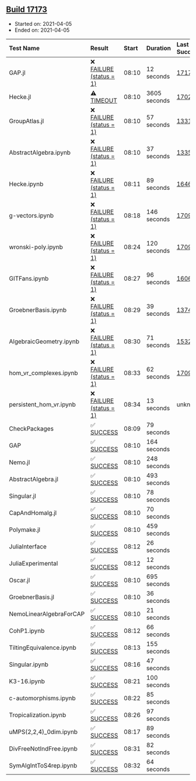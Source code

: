 ## [Build 17173](https://oscarci.mathematik.uni-kl.de/job/oscar/17173/)

* Started on: 2021-04-05
* Ended on: 2021-04-05

| Test Name    | Result | Start | Duration | Last Success | First Failure |
|:-------------|:-------|:------|:---------|:-------------|:--------------|
| GAP.jl | ❌ [FAILURE (status = 1)](https://oscarci.mathematik.uni-kl.de/job/oscar/17173/artifact/logs/build-17173/GAP.jl.log) | 08:10 | 12 seconds | [17171](https://oscarci.mathematik.uni-kl.de/job/oscar/17171/) | [17172](https://oscarci.mathematik.uni-kl.de/job/oscar/17172/) |
| Hecke.jl | ⚠ [TIMEOUT](https://oscarci.mathematik.uni-kl.de/job/oscar/17173/artifact/logs/build-17173/Hecke.jl.log) | 08:10 | 3605 seconds | [17022](https://oscarci.mathematik.uni-kl.de/job/oscar/17022/) | [17023](https://oscarci.mathematik.uni-kl.de/job/oscar/17023/) |
| GroupAtlas.jl | ❌ [FAILURE (status = 1)](https://oscarci.mathematik.uni-kl.de/job/oscar/17173/artifact/logs/build-17173/GroupAtlas.jl.log) | 08:10 | 57 seconds | [13311](https://oscarci.mathematik.uni-kl.de/job/oscar/13311/) | [13312](https://oscarci.mathematik.uni-kl.de/job/oscar/13312/) |
| AbstractAlgebra.ipynb | ❌ [FAILURE (status = 1)](https://oscarci.mathematik.uni-kl.de/job/oscar/17173/artifact/logs/build-17173/AbstractAlgebra.ipynb.log) | 08:10 | 37 seconds | [13355](https://oscarci.mathematik.uni-kl.de/job/oscar/13355/) | [13356](https://oscarci.mathematik.uni-kl.de/job/oscar/13356/) |
| Hecke.ipynb | ❌ [FAILURE (status = 1)](https://oscarci.mathematik.uni-kl.de/job/oscar/17173/artifact/logs/build-17173/Hecke.ipynb.log) | 08:11 | 89 seconds | [16463](https://oscarci.mathematik.uni-kl.de/job/oscar/16463/) | [16464](https://oscarci.mathematik.uni-kl.de/job/oscar/16464/) |
| g-vectors.ipynb | ❌ [FAILURE (status = 1)](https://oscarci.mathematik.uni-kl.de/job/oscar/17173/artifact/logs/build-17173/g-vectors.ipynb.log) | 08:18 | 146 seconds | [17099](https://oscarci.mathematik.uni-kl.de/job/oscar/17099/) | [17100](https://oscarci.mathematik.uni-kl.de/job/oscar/17100/) |
| wronski-poly.ipynb | ❌ [FAILURE (status = 1)](https://oscarci.mathematik.uni-kl.de/job/oscar/17173/artifact/logs/build-17173/wronski-poly.ipynb.log) | 08:24 | 120 seconds | [17098](https://oscarci.mathematik.uni-kl.de/job/oscar/17098/) | [17099](https://oscarci.mathematik.uni-kl.de/job/oscar/17099/) |
| GITFans.ipynb | ❌ [FAILURE (status = 1)](https://oscarci.mathematik.uni-kl.de/job/oscar/17173/artifact/logs/build-17173/GITFans.ipynb.log) | 08:27 | 96 seconds | [16068](https://oscarci.mathematik.uni-kl.de/job/oscar/16068/) | [16069](https://oscarci.mathematik.uni-kl.de/job/oscar/16069/) |
| GroebnerBasis.ipynb | ❌ [FAILURE (status = 1)](https://oscarci.mathematik.uni-kl.de/job/oscar/17173/artifact/logs/build-17173/GroebnerBasis.ipynb.log) | 08:29 | 39 seconds | [13748](https://oscarci.mathematik.uni-kl.de/job/oscar/13748/) | [13749](https://oscarci.mathematik.uni-kl.de/job/oscar/13749/) |
| AlgebraicGeometry.ipynb | ❌ [FAILURE (status = 1)](https://oscarci.mathematik.uni-kl.de/job/oscar/17173/artifact/logs/build-17173/AlgebraicGeometry.ipynb.log) | 08:30 | 71 seconds | [15322](https://oscarci.mathematik.uni-kl.de/job/oscar/15322/) | [15323](https://oscarci.mathematik.uni-kl.de/job/oscar/15323/) |
| hom_vr_complexes.ipynb | ❌ [FAILURE (status = 1)](https://oscarci.mathematik.uni-kl.de/job/oscar/17173/artifact/logs/build-17173/hom_vr_complexes.ipynb.log) | 08:33 | 62 seconds | [17099](https://oscarci.mathematik.uni-kl.de/job/oscar/17099/) | [17100](https://oscarci.mathematik.uni-kl.de/job/oscar/17100/) |
| persistent_hom_vr.ipynb | ❌ [FAILURE (status = 1)](https://oscarci.mathematik.uni-kl.de/job/oscar/17173/artifact/logs/build-17173/persistent_hom_vr.ipynb.log) | 08:34 | 13 seconds | unknown | unknown |
| CheckPackages | ✅ [SUCCESS](https://oscarci.mathematik.uni-kl.de/job/oscar/17173/artifact/logs/build-17173/CheckPackages.log) | 08:09 | 79 seconds |  |  |
| GAP | ✅ [SUCCESS](https://oscarci.mathematik.uni-kl.de/job/oscar/17173/artifact/logs/build-17173/GAP.log) | 08:10 | 164 seconds |  |  |
| Nemo.jl | ✅ [SUCCESS](https://oscarci.mathematik.uni-kl.de/job/oscar/17173/artifact/logs/build-17173/Nemo.jl.log) | 08:10 | 248 seconds |  |  |
| AbstractAlgebra.jl | ✅ [SUCCESS](https://oscarci.mathematik.uni-kl.de/job/oscar/17173/artifact/logs/build-17173/AbstractAlgebra.jl.log) | 08:10 | 493 seconds |  |  |
| Singular.jl | ✅ [SUCCESS](https://oscarci.mathematik.uni-kl.de/job/oscar/17173/artifact/logs/build-17173/Singular.jl.log) | 08:10 | 78 seconds |  |  |
| CapAndHomalg.jl | ✅ [SUCCESS](https://oscarci.mathematik.uni-kl.de/job/oscar/17173/artifact/logs/build-17173/CapAndHomalg.jl.log) | 08:10 | 70 seconds |  |  |
| Polymake.jl | ✅ [SUCCESS](https://oscarci.mathematik.uni-kl.de/job/oscar/17173/artifact/logs/build-17173/Polymake.jl.log) | 08:10 | 459 seconds |  |  |
| JuliaInterface | ✅ [SUCCESS](https://oscarci.mathematik.uni-kl.de/job/oscar/17173/artifact/logs/build-17173/JuliaInterface.log) | 08:12 | 26 seconds |  |  |
| JuliaExperimental | ✅ [SUCCESS](https://oscarci.mathematik.uni-kl.de/job/oscar/17173/artifact/logs/build-17173/JuliaExperimental.log) | 08:12 | 12 seconds |  |  |
| Oscar.jl | ✅ [SUCCESS](https://oscarci.mathematik.uni-kl.de/job/oscar/17173/artifact/logs/build-17173/Oscar.jl.log) | 08:10 | 695 seconds |  |  |
| GroebnerBasis.jl | ✅ [SUCCESS](https://oscarci.mathematik.uni-kl.de/job/oscar/17173/artifact/logs/build-17173/GroebnerBasis.jl.log) | 08:10 | 36 seconds |  |  |
| NemoLinearAlgebraForCAP | ✅ [SUCCESS](https://oscarci.mathematik.uni-kl.de/job/oscar/17173/artifact/logs/build-17173/NemoLinearAlgebraForCAP.log) | 08:10 | 21 seconds |  |  |
| CohP1.ipynb | ✅ [SUCCESS](https://oscarci.mathematik.uni-kl.de/job/oscar/17173/artifact/logs/build-17173/CohP1.ipynb.log) | 08:12 | 66 seconds |  |  |
| TiltingEquivalence.ipynb | ✅ [SUCCESS](https://oscarci.mathematik.uni-kl.de/job/oscar/17173/artifact/logs/build-17173/TiltingEquivalence.ipynb.log) | 08:13 | 155 seconds |  |  |
| Singular.ipynb | ✅ [SUCCESS](https://oscarci.mathematik.uni-kl.de/job/oscar/17173/artifact/logs/build-17173/Singular.ipynb.log) | 08:16 | 47 seconds |  |  |
| K3-16.ipynb | ✅ [SUCCESS](https://oscarci.mathematik.uni-kl.de/job/oscar/17173/artifact/logs/build-17173/K3-16.ipynb.log) | 08:21 | 100 seconds |  |  |
| c-automorphisms.ipynb | ✅ [SUCCESS](https://oscarci.mathematik.uni-kl.de/job/oscar/17173/artifact/logs/build-17173/c-automorphisms.ipynb.log) | 08:22 | 85 seconds |  |  |
| Tropicalization.ipynb | ✅ [SUCCESS](https://oscarci.mathematik.uni-kl.de/job/oscar/17173/artifact/logs/build-17173/Tropicalization.ipynb.log) | 08:26 | 97 seconds |  |  |
| uMPS(2,2,4)_0dim.ipynb | ✅ [SUCCESS](https://oscarci.mathematik.uni-kl.de/job/oscar/17173/artifact/logs/build-17173/uMPS-2-2-4-_0dim.ipynb.log) | 08:17 | 89 seconds |  |  |
| DivFreeNotIndFree.ipynb | ✅ [SUCCESS](https://oscarci.mathematik.uni-kl.de/job/oscar/17173/artifact/logs/build-17173/DivFreeNotIndFree.ipynb.log) | 08:31 | 82 seconds |  |  |
| SymAlgIntToS4rep.ipynb | ✅ [SUCCESS](https://oscarci.mathematik.uni-kl.de/job/oscar/17173/artifact/logs/build-17173/SymAlgIntToS4rep.ipynb.log) | 08:32 | 64 seconds |  |  |
